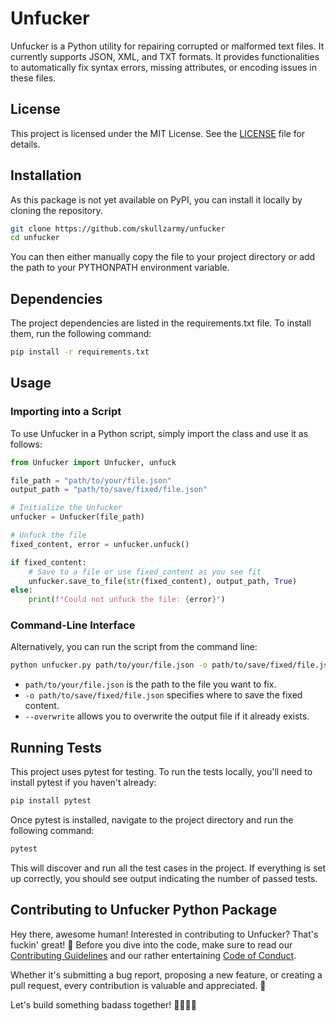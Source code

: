 # Unfucker

Unfucker is a Python utility for repairing corrupted or malformed text files. It currently supports JSON, XML, and TXT formats. It provides functionalities to automatically fix syntax errors, missing attributes, or encoding issues in these files.

## License

This project is licensed under the MIT License. See the [LICENSE](LICENSE) file for details.

## Installation

As this package is not yet available on PyPI, you can install it locally by cloning the repository.

```bash
git clone https://github.com/skullzarmy/unfucker
cd unfucker
```

You can then either manually copy the file to your project directory or add the path to your PYTHONPATH environment variable.

## Dependencies

The project dependencies are listed in the requirements.txt file. To install them, run the following command:

```bash
pip install -r requirements.txt
```

## Usage

### Importing into a Script

To use Unfucker in a Python script, simply import the class and use it as follows:

```python
from Unfucker import Unfucker, unfuck

file_path = "path/to/your/file.json"
output_path = "path/to/save/fixed/file.json"

# Initialize the Unfucker
unfucker = Unfucker(file_path)

# Unfuck the file
fixed_content, error = unfucker.unfuck()

if fixed_content:
    # Save to a file or use fixed_content as you see fit
    unfucker.save_to_file(str(fixed_content), output_path, True)
else:
    print(f"Could not unfuck the file: {error}")
```

### Command-Line Interface

Alternatively, you can run the script from the command line:

```bash
python unfucker.py path/to/your/file.json -o path/to/save/fixed/file.json --overwrite
```

-   `path/to/your/file.json` is the path to the file you want to fix.
-   `-o path/to/save/fixed/file.json` specifies where to save the fixed content.
-   `--overwrite` allows you to overwrite the output file if it already exists.

## Running Tests

This project uses pytest for testing. To run the tests locally, you'll need to install pytest if you haven't already:

```bash
pip install pytest
```

Once pytest is installed, navigate to the project directory and run the following command:

```bash
pytest
```

This will discover and run all the test cases in the project. If everything is set up correctly, you should see output indicating the number of passed tests.

## Contributing to Unfucker Python Package

Hey there, awesome human! Interested in contributing to Unfucker? That's fuckin' great! 🎉 Before you dive into the code, make sure to read our [Contributing Guidelines](./CONTRIBUTING.md) and our rather entertaining [Code of Conduct](./CODE_OF_CONDUCT.md).

Whether it's submitting a bug report, proposing a new feature, or creating a pull request, every contribution is valuable and appreciated. 🙏

Let's build something badass together! 👩‍💻👨‍💻
